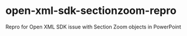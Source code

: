 # open-xml-sdk-sectionzoom-repro
Repro for Open XML SDK issue with Section Zoom objects in PowerPoint
